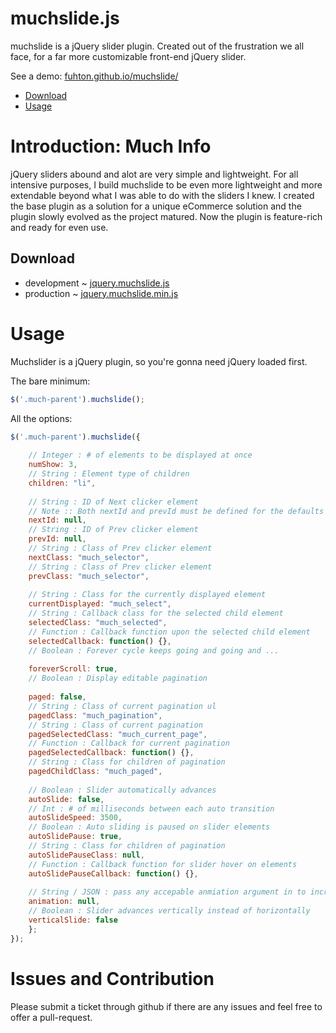 muchslide.js
========

muchslide is a jQuery slider plugin. Created out of the frustration we all face, for a far more customizable front-end jQuery slider.

See a demo: [fuhton.github.io/muchslide/](http://fuhton.github.io/muchslide/)

- [Download](https://github.com/fuhton/muchslide#download)
- [Usage](https://github.com/fuhton/muchslide#usage)


Introduction: Much Info
==================================

jQuery sliders abound and alot are very simple and lightweight. For all intensive purposes, I build muchslide to be even more lightweight and more extendable beyond what I was able to do with the sliders I knew. I created the base plugin as a solution for a unique eCommerce solution and the plugin slowly evolved as the project matured. Now the plugin is feature-rich and ready for even use.

Download
--------

- development ~ [jquery.muchslide.js](https://raw.github.com/fuhton/muchslide/master/src/jquery.muchslide.js)
- production ~ [jquery.muchslide.min.js](https://raw.github.com/fuhton/muchslide/master/dist/jquery.muchslide.min.js)




Usage
=====

Muchslider is a jQuery plugin, so you're gonna need jQuery loaded first.

The bare minimum:

```javascript
$('.much-parent').muchslide();
```

All the options:

```javascript
$('.much-parent').muchslide({
    
    // Integer : # of elements to be displayed at once
    numShow: 3,
    // String : Element type of children
    children: "li",
    
    // String : ID of Next clicker element
    // Note :: Both nextId and prevId must be defined for the defaults to be overridden
    nextId: null,
    // String : ID of Prev clicker element
    prevId: null,
    // String : Class of Prev clicker element
    nextClass: "much_selector",
    // String : Class of Prev clicker element
    prevClass: "much_selector",
    
    // String : Class for the currently displayed element
    currentDisplayed: "much_select",
    // String : Callback class for the selected child element
    selectedClass: "much_selected",
    // Function : Callback function upon the selected child element
    selectedCallback: function() {},
    // Boolean : Forever cycle keeps going and going and ...
    
    foreverScroll: true,
    // Boolean : Display editable pagination
    
    paged: false,
    // String : Class of current pagination ul 
    pagedClass: "much_pagination",
    // String : Class of current pagination 
    pagedSelectedClass: "much_current_page",
    // Function : Callback for current pagination 
    pagedSelectedCallback: function() {},
    // String : Class for children of pagination 
    pagedChildClass: "much_paged",
    
    // Boolean : Slider automatically advances
    autoSlide: false,
    // Int : # of milliseconds between each auto transition
    autoSlideSpeed: 3500,
    // Boolean : Auto sliding is paused on slider elements
    autoSlidePause: true,
    // String : Class for children of pagination 
    autoSlidePauseClass: null,
    // Function : Callback function for slider hover on elements 
    autoSlidePauseCallback: function() {},
    
    // String / JSON : pass any accepable anmiation argument in to increase the scroll, position, or duration
    animation: null,
    // Boolean : Slider advances vertically instead of horizontally
    verticalSlide: false
    };
});
```

Issues and Contribution
=======================

Please submit a ticket through github if there are any issues and feel free to offer a pull-request.

